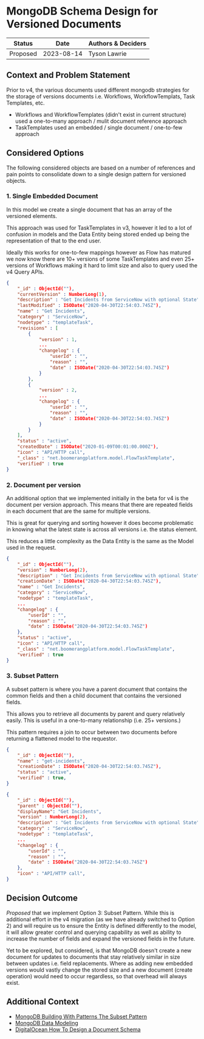 # MongoDB Schema Design for Versioned Documents

| Status   | Date       | Authors & Deciders |
| -------- | ---------- | ------------------ |
| Proposed | 2023-08-14 | Tyson Lawrie       |

## Context and Problem Statement

Prior to v4, the various documents used different mongodb strategies for the storage of versions documents i.e. Workflows, WorkflowTemplats, Task Templates, etc.

- Workflows and WorkflowTemplates (didn't exist in current structure) used a one-to-many approach / mulit document reference approach
- TaskTemplates used an embedded / single document / one-to-few approach

## Considered Options

The following considered objects are based on a number of references and pain points to consolidate down to a single design pattern for versioned objects.

### 1. Single Embedded Document

In this model we create a single document that has an array of the versioned elements.

This approach was used for TaskTemplates in v3, however it led to a lot of confusion in models and the Data Entity being stored ended up being the representation of that to the end user.

Ideally this works for one-to-few mappings however as Flow has matured we now know there are 10+ versions of some TaskTemplates and even 25+ versions of Workflows making it hard to limit size and also to query used the v4 Query APIs.

```json
{
    "_id" : ObjectId(""),
    "currentVersion" : NumberLong(1),
    "description" : "Get Incidents from ServiceNow with optional State",
    "lastModified" : ISODate("2020-04-30T22:54:03.745Z"),
    "name" : "Get Incidents",
    "category" : "ServiceNow",
    "nodetype" : "templateTask",
    "revisions" : [
        {
            "version" : 1,
            ...
            "changelog" : {
                "userId" : "",
                "reason" : "",
                "date" : ISODate("2020-04-30T22:54:03.745Z")
            }
        },
        {
            "version" : 2,
            ...
            "changelog" : {
                "userId" : "",
                "reason" : "",
                "date" : ISODate("2020-04-30T22:54:03.745Z")
            }
        }
    ],
    "status" : "active",
    "createdDate" : ISODate("2020-01-09T00:01:00.000Z"),
    "icon" : "API/HTTP call",
    "_class" : "net.boomerangplatform.model.FlowTaskTemplate",
    "verified" : true
}
```

### 2. Document per version

An additional option that we implemented initially in the beta for v4 is the document per version approach. This means that there are repeated fields in each document that are the same for multiple versions.

This is great for querying and sorting however it does become problematic in knowing what the latest state is across all versions i.e. the status element.

This reduces a little complexity as the Data Entity is the same as the Model used in the request.

```json
{
    "_id" : ObjectId(""),
    "version" : NumberLong(2),
    "description" : "Get Incidents from ServiceNow with optional State",
    "creationDate" : ISODate("2020-04-30T22:54:03.745Z"),
    "name" : "Get Incidents",
    "category" : "ServiceNow",
    "nodetype" : "templateTask",
    ...
    "changelog" : {
        "userId" : "",
        "reason" : "",
        "date" : ISODate("2020-04-30T22:54:03.745Z")
    },
    "status" : "active",
    "icon" : "API/HTTP call",
    "_class" : "net.boomerangplatform.model.FlowTaskTemplate",
    "verified" : true
}
```

### 3. Subset Pattern

A subset pattern is where you have a parent document that contains the common fields and then a child document that contains the versioned fields.

This allows you to retrieve all documents by parent and query relatively easily. This is useful in a one-to-many relationship (i.e. 25+ versions.)

This pattern requires a join to occur between two documents before returning a flattened model to the requestor.

```json
{
    "_id" : ObjectId(""),
    "name" : "get-incidents",
    "creationDate" : ISODate("2020-04-30T22:54:03.745Z"),
    "status" : "active",
    "verified" : true,
}
```

```json
{
    "_id" : ObjectId(""),
    "parent" : ObjectId(""),
    "displayName": "Get Incidents",
    "version" : NumberLong(2),
    "description" : "Get Incidents from ServiceNow with optional State",
    "category" : "ServiceNow",
    "nodetype" : "templateTask",
    ...
    "changelog" : {
        "userId" : "",
        "reason" : "",
        "date" : ISODate("2020-04-30T22:54:03.745Z")
    },
    "icon" : "API/HTTP call",
}
```

## Decision Outcome

_Proposed_ that we implement Option 3: Subset Pattern. While this is additional effort in the v4 migration (as we have already switched to Option 2) and will require us to ensure the Entity is defined differently to the model, it will allow greater control and querying capability as well as ability to increase the number of fields and expand the versioned fields in the future.

Yet to be explored, but considered, is that MongoDB doesn't create a new document for updates to documents that stay relatively similar in size between updates i.e. field replacements. Where as adding new embedded versions would vastly change the stored size and a new document (create operation) would need to occur regardless, so that overhead will always exist.

## Additional Context

- [MongoDB Building With Patterns The Subset Pattern](https://www.mongodb.com/blog/post/building-with-patterns-the-subset-pattern)
- [MongoDB Data Modeling](https://www.mongodb.com/blog/post/6-rules-of-thumb-for-mongodb-schema-design)
- [DigitalOcean How To Design a Document Schema](https://www.digitalocean.com/community/tutorials/how-to-design-a-document-schema-in-mongodb)
